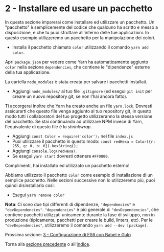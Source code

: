 # 2 - Installare ed usare un pacchetto

In questa sezione imparerai come installare ed utilizzare un pacchetto. Un "pacchetto" è semplicemente del codice che qualcuno ha scritto e messo a disposizione, e che tu puoi sfruttare all'interno delle tue applicazioni. In questo esempio utilizzeremo un pacchetto per la manipolazione dei colori.

- Installa il pacchetto chiamato `color` utilizzando il comando `yarn add color`.

Apri `package.json` per vedere come Yarn ha automaticamente aggiunto `color` nella sezione  `dependencies`, che contiene le "dipendenze" esterne della tua applicazione.

La cartella `node_modules` è stata creata per salvare i pacchetti installati.

- Aggiungi `node_modules/` al tuo file `.gitignore` (ed esegui `git init` per creare un nuovo repository git, se non l'hai ancora fatto).

Ti accorgerai inoltre che Yarn ha creato anche un file `yarn.lock`. Dovresti assicurarti che questo file venga aggiunto al tuo repository git, in questo modo tutti i collaboratori del tuo progetto utilizzeranno la stessa versione del pacchetto. Se stai continuando ad utilizzare NPM invece di Yarn, l'equivalente di questo file è lo *shrinkwrap*.

- Aggiungi `const Color = require('color');` nel file `index.js`
- Puoi utilizzare il pacchetto in questo modo: `const redHexa = Color({r: 255, g: 0, b: 0}).hexString();`
- Aggiungi `console.log(redHexa)`.
- Se esegui `yarn start` dovresti ottenere `#FF0000`.

Complimenti, hai installato ed utilizzato un pacchetto esterno!

Abbiamo utilizzato il pacchetto `color` come esempio di installazione di un semplice pacchetto. Nelle sezioni successive non lo utilizzeremo più, puoi quindi disinstallarlo così:

- Esegui `yarn remove color`

**Nota**: Ci sono due tipi differenti di dipendenze, `"dependencies"` e `"devDependencies"`. `"dependencies"` è più generale di `"devDependencies"`, che contiene pacchetti utilizzati unicamente durante la fase di sviluppo, non in produzione (tipicamente, pacchetti per creare le build, linters, etc). Per le `"devDependencies"`, utilizzeremo il comando `yarn add --dev [package]`.


Prossima sezione: [3 - Configurazione di ES6 con Babel e Gulp](/tutorial/3-es6-babel-gulp)

Torna alla [sezione precedente](/tutorial/1-node-npm-yarn-package-json) o all'[indice](https://github.com/fbertone/js-stack-from-scratch).
